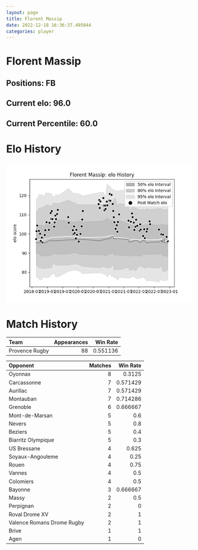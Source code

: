 ```yaml
---  
layout: page  
title: Florent Massip  
date: 2022-12-18 16:36:37.495044  
categories: player  
---
```

# Florent Massip

## Positions: FB

## Current elo: 96.0

## Current Percentile: 60.0

# Elo History


![elo history](history_FlorentMassip.png)
# Match History


| Team           |   Appearances |   Win Rate |
|:---------------|--------------:|-----------:|
| Provence Rugby |            88 |   0.551136 |

| Opponent                   |   Matches |   Win Rate |
|:---------------------------|----------:|-----------:|
| Oyonnax                    |         8 |   0.3125   |
| Carcassonne                |         7 |   0.571429 |
| Aurillac                   |         7 |   0.571429 |
| Montauban                  |         7 |   0.714286 |
| Grenoble                   |         6 |   0.666667 |
| Mont-de-Marsan             |         5 |   0.6      |
| Nevers                     |         5 |   0.8      |
| Beziers                    |         5 |   0.4      |
| Biarritz Olympique         |         5 |   0.3      |
| US Bressane                |         4 |   0.625    |
| Soyaux-Angouleme           |         4 |   0.25     |
| Rouen                      |         4 |   0.75     |
| Vannes                     |         4 |   0.5      |
| Colomiers                  |         4 |   0.5      |
| Bayonne                    |         3 |   0.666667 |
| Massy                      |         2 |   0.5      |
| Perpignan                  |         2 |   0        |
| Roval Drome XV             |         2 |   1        |
| Valence Romans Drome Rugby |         2 |   1        |
| Brive                      |         1 |   1        |
| Agen                       |         1 |   0        |